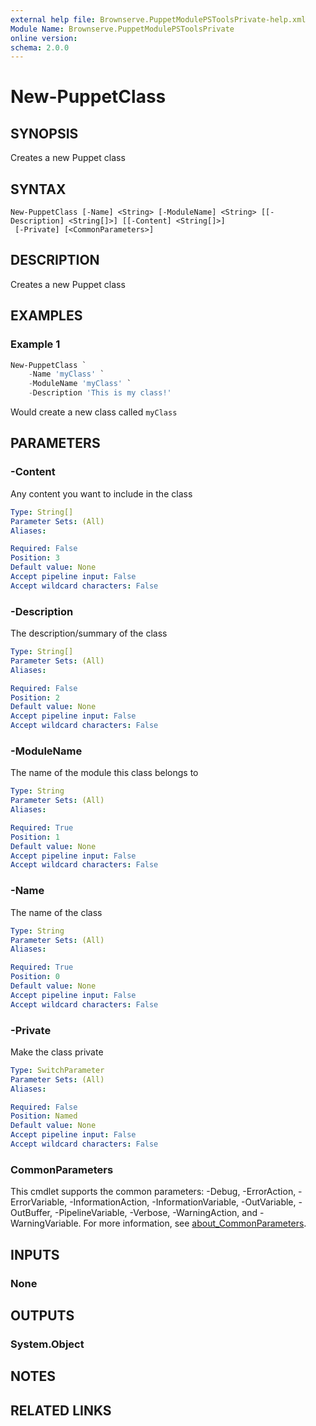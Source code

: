 ```yaml
---
external help file: Brownserve.PuppetModulePSToolsPrivate-help.xml
Module Name: Brownserve.PuppetModulePSToolsPrivate
online version:
schema: 2.0.0
---
```


# New-PuppetClass

## SYNOPSIS
Creates a new Puppet class

## SYNTAX

```
New-PuppetClass [-Name] <String> [-ModuleName] <String> [[-Description] <String[]>] [[-Content] <String[]>]
 [-Private] [<CommonParameters>]
```

## DESCRIPTION
Creates a new Puppet class

## EXAMPLES

### Example 1
```powershell
New-PuppetClass `
    -Name 'myClass' `
    -ModuleName 'myClass' `
    -Description 'This is my class!'
```

Would create a new class called `myClass`

## PARAMETERS

### -Content
Any content you want to include in the class

```yaml
Type: String[]
Parameter Sets: (All)
Aliases:

Required: False
Position: 3
Default value: None
Accept pipeline input: False
Accept wildcard characters: False
```

### -Description
The description/summary of the class

```yaml
Type: String[]
Parameter Sets: (All)
Aliases:

Required: False
Position: 2
Default value: None
Accept pipeline input: False
Accept wildcard characters: False
```

### -ModuleName
The name of the module this class belongs to

```yaml
Type: String
Parameter Sets: (All)
Aliases:

Required: True
Position: 1
Default value: None
Accept pipeline input: False
Accept wildcard characters: False
```

### -Name
The name of the class

```yaml
Type: String
Parameter Sets: (All)
Aliases:

Required: True
Position: 0
Default value: None
Accept pipeline input: False
Accept wildcard characters: False
```

### -Private
Make the class private

```yaml
Type: SwitchParameter
Parameter Sets: (All)
Aliases:

Required: False
Position: Named
Default value: None
Accept pipeline input: False
Accept wildcard characters: False
```

### CommonParameters
This cmdlet supports the common parameters: -Debug, -ErrorAction, -ErrorVariable, -InformationAction, -InformationVariable, -OutVariable, -OutBuffer, -PipelineVariable, -Verbose, -WarningAction, and -WarningVariable. For more information, see [about_CommonParameters](http://go.microsoft.com/fwlink/?LinkID=113216).

## INPUTS

### None
## OUTPUTS

### System.Object
## NOTES

## RELATED LINKS
